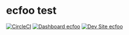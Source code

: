 # ecfoo test

[![CircleCI](https://circleci.com/gh/electriccitizen/ecfoo.svg?style=shield)](https://circleci.com/gh/electriccitizen/ecfoo)
[![Dashboard ecfoo](https://img.shields.io/badge/dashboard-ecfoo-yellow.svg)](https://dashboard.pantheon.io/sites/5a56fe79-d15e-4930-939a-8839bd2c6439#dev/code)
[![Dev Site ecfoo](https://img.shields.io/badge/site-ecfoo-blue.svg)](http://dev-ecfoo.pantheonsite.io/)
